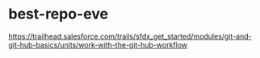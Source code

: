 # best-repo-eve
https://trailhead.salesforce.com/trails/sfdx_get_started/modules/git-and-git-hub-basics/units/work-with-the-git-hub-workflow
